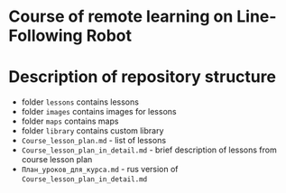 # Course of remote learning on Line-Following Robot

# Description of repository structure
- folder `lessons` contains lessons
- folder `images` contains images for lessons
- folder `maps` contains maps
- folder `library` contains custom library
- `Course_lesson_plan.md` - list of lessons
- `Course_lesson_plan_in_detail.md` - brief description of lessons from course lesson plan
- `План_уроков_для_курса.md` - rus version of `Course_lesson_plan_in_detail.md` 
